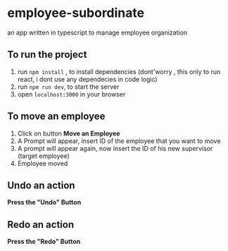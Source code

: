# employee-subordinate
an app written in typescript to manage employee organization

## To run the project

1. run `npm install` , to install dependencies (dont'worry , this only to run react, i dont use any dependecies in code logic)
2. run `npm run dev`, to start the server
3. open `localhost:3000` in your browser


## To move an employee
1. Click on button **Move an Employee**
2. A Prompt will appear, insert ID of the employee that you want to move
3. A prompt will appear again, now insert the ID of his new supervisor (target employee)
4. Employee moved

## Undo an action
**Press the "Undo" Button**

## Redo an action
**Press the "Redo" Button**
